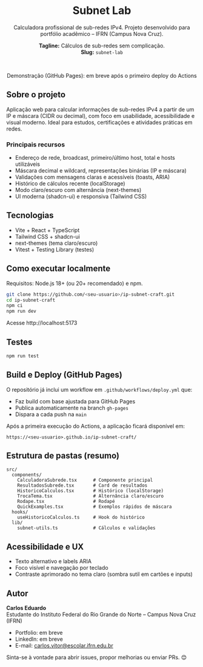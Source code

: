 <div align="center">

# Subnet Lab

Calculadora profissional de sub-redes IPv4. Projeto desenvolvido para portfólio acadêmico – IFRN (Campus Nova Cruz).

**Tagline:** Cálculos de sub-redes sem complicação.  
**Slug:** `subnet-lab`

<br/>

 Demonstração (GitHub Pages): em breve após o primeiro deploy do Actions

</div>

## Sobre o projeto

Aplicação web para calcular informações de sub-redes IPv4 a partir de um IP e máscara (CIDR ou decimal), com foco em usabilidade, acessibilidade e visual moderno. Ideal para estudos, certificações e atividades práticas em redes.

### Principais recursos

- Endereço de rede, broadcast, primeiro/último host, total e hosts utilizáveis
- Máscara decimal e wildcard, representações binárias (IP e máscara)
- Validações com mensagens claras e acessíveis (toasts, ARIA)
- Histórico de cálculos recente (localStorage)
- Modo claro/escuro com alternância (next-themes)
- UI moderna (shadcn-ui) e responsiva (Tailwind CSS)

## Tecnologias

- Vite + React + TypeScript
- Tailwind CSS + shadcn-ui
- next-themes (tema claro/escuro)
- Vitest + Testing Library (testes)

## Como executar localmente

Requisitos: Node.js 18+ (ou 20+ recomendado) e npm.

```bash
git clone https://github.com/<seu-usuario>/ip-subnet-craft.git
cd ip-subnet-craft
npm ci
npm run dev
```

Acesse http://localhost:5173

## Testes

```bash
npm run test
```

## Build e Deploy (GitHub Pages)

O repositório já inclui um workflow em `.github/workflows/deploy.yml` que:

- Faz build com base ajustada para GitHub Pages
- Publica automaticamente na branch `gh-pages`
- Dispara a cada push na `main`

Após a primeira execução do Actions, a aplicação ficará disponível em:

```
https://<seu-usuario>.github.io/ip-subnet-craft/
```

## Estrutura de pastas (resumo)

```
src/
  components/
    CalculadoraSubrede.tsx      # Componente principal
    ResultadosSubrede.tsx       # Card de resultados
    HistoricoCalculos.tsx       # Histórico (localStorage)
    TrocaTema.tsx               # Alternância claro/escuro
    Rodape.tsx                  # Rodapé
    QuickExamples.tsx           # Exemplos rápidos de máscara
  hooks/
    useHistoricoCalculos.ts     # Hook do histórico
  lib/
    subnet-utils.ts             # Cálculos e validações
```

## Acessibilidade e UX

- Texto alternativo e labels ARIA
- Foco visível e navegação por teclado
- Contraste aprimorado no tema claro (sombra sutil em cartões e inputs)

## Autor

**Carlos Eduardo**  
Estudante do Instituto Federal do Rio Grande do Norte – Campus Nova Cruz (IFRN)  

- Portfolio: em breve  
- LinkedIn: em breve  
- E-mail: carlos.vitor@escolar.ifrn.edu.br

Sinta-se à vontade para abrir issues, propor melhorias ou enviar PRs. 😊

